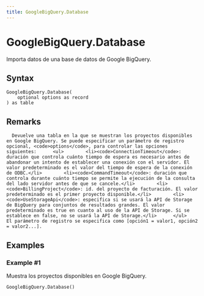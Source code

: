 ```yaml
---
title: GoogleBigQuery.Database
---
```


# GoogleBigQuery.Database


Importa datos de una base de datos de Google BigQuery.


## Syntax

```powerquery
GoogleBigQuery.Database(
    optional options as record
) as table
```


## Remarks

      Devuelve una tabla en la que se muestran los proyectos disponibles en Google BigQuery. Se puede especificar un parámetro de registro opcional, <code>options</code>, para controlar las opciones siguientes:      <ul>        <li><code>ConnectionTimeout</code>: duración que controla cuánto tiempo de espera es necesario antes de abandonar un intento de establecer una conexión con el servidor. El valor predeterminado es el valor del tiempo de espera de la conexión de ODBC.</li>        <li><code>CommandTimeout</code>: duración que controla durante cuánto tiempo se permite la ejecución de la consulta del lado servidor antes de que se cancele.</li>        <li><code>BillingProject</code>: id. del proyecto de facturación. El valor predeterminado es el primer proyecto disponible.</li>        <li><code>UseStorageApi</code>: especifica si se usará la API de Storage de BigQuery para conjuntos de resultados grandes. El valor predeterminado es true en cuanto al uso de la API de Storage. Si se establece en false, no se usará la API de Storage.</li>      </ul>    El parámetro de registro se especifica como [opción1 = valor1, opción2 = valor2...].    


## Examples

### Example #1 
Muestra los proyectos disponibles en Google BigQuery.
```powerquery
GoogleBigQuery.Database()
```



